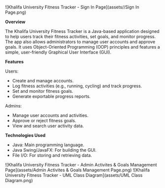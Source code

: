 ![Khalifa University Fitness Tracker - Sign In Page](assets//Sign In Page.png)

**Overview**

The Khalifa University Fitness Tracker is a Java-based application designed to help users track their fitness activities, set goals, and monitor progress. The app also allows administrators to manage user accounts and approve goals. It uses Object-Oriented Programming (OOP) principles and features a simple, user-friendly Graphical User Interface (GUI).

**Features**

Users:
 - Create and manage accounts.
 - Log fitness activities (e.g., running, cycling) and track progress.
 - Set and monitor fitness goals.
 - Generate exportable progress reports.

Admins:
 - Manage user accounts and activities.
 - Approve or reject fitness goals.
 - View and search user activity data.

**Technologies Used**

 - Java: Main programming language.
 - Java Swing/JavaFX: For building the GUI.
 - File I/O: For storing and retrieving data.

![Khalifa University Fitness Tracker - Admin Activites & Goals Management Page](assets/Admin Activites & Goals Management Page.png)
![Khalifa University Fitness Tracker - UML Class Diagram](assets/UML Class Diagram.png)
